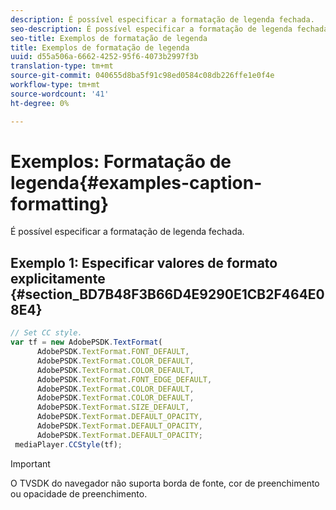 ```yaml
---
description: É possível especificar a formatação de legenda fechada.
seo-description: É possível especificar a formatação de legenda fechada.
seo-title: Exemplos de formatação de legenda
title: Exemplos de formatação de legenda
uuid: d55a506a-6662-4252-95f6-4073b2997f3b
translation-type: tm+mt
source-git-commit: 040655d8ba5f91c98ed0584c08db226ffe1e0f4e
workflow-type: tm+mt
source-wordcount: '41'
ht-degree: 0%

---
```



# Exemplos: Formatação de legenda{#examples-caption-formatting}

É possível especificar a formatação de legenda fechada.

## Exemplo 1: Especificar valores de formato explicitamente {#section_BD7B48F3B66D4E9290E1CB2F464E08E4}

```js
// Set CC style. 
var tf = new AdobePSDK.TextFormat( 
      AdobePSDK.TextFormat.FONT_DEFAULT, 
      AdobePSDK.TextFormat.COLOR_DEFAULT, 
      AdobePSDK.TextFormat.COLOR_DEFAULT, 
      AdobePSDK.TextFormat.FONT_EDGE_DEFAULT, 
      AdobePSDK.TextFormat.COLOR_DEFAULT, 
      AdobePSDK.TextFormat.COLOR_DEFAULT, 
      AdobePSDK.TextFormat.SIZE_DEFAULT, 
      AdobePSDK.TextFormat.DEFAULT_OPACITY, 
      AdobePSDK.TextFormat.DEFAULT_OPACITY, 
      AdobePSDK.TextFormat.DEFAULT_OPACITY; 
 mediaPlayer.CCStyle(tf);
```

>[!IMPORTANT]
>
>O TVSDK do navegador não suporta borda de fonte, cor de preenchimento ou opacidade de preenchimento.

